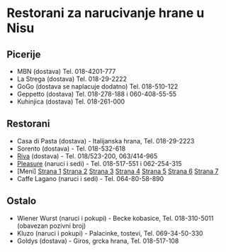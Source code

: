 Restorani za narucivanje hrane u Nisu
===========================================

Picerije
-------

* MBN (dostava) Tel. 018-4201-777
* La Strega (dostava) Tel. 018-29-2222
* GoGo (dostava se naplacuje dodatno) Tel. 018-510-122
* Geppetto (dostava) Tel. 018-278-188 i 060-408-55-55
* Kuhinjica (dostava) Tel. 018-261-000

Restorani
---------

* Casa di Pasta (dostava) - Italijanska hrana, Tel. 018-29-2223
* Sorento (dostava) - Tel. 018-532-618
* [Riva][] (dostava) - Tel. 018/523-200, 063/414-965 
* [Pleasure][] (naruci i sedi) - Tel. 018-517-551 i 062-254-315
 * [Meni]
[Strana 1](https://raw.github.com/borivojevic/restorani-nis/master/menu/pleasure/pleasure-1.jpg "Strana 1")
[Strana 2](https://raw.github.com/borivojevic/restorani-nis/master/menu/pleasure/pleasure-2.jpg "Strana 2")
[Strana 3](https://raw.github.com/borivojevic/restorani-nis/master/menu/pleasure/pleasure-3.jpg "Strana 3")
[Strana 4](https://raw.github.com/borivojevic/restorani-nis/master/menu/pleasure/pleasure-4.jpg "Strana 4")
[Strana 5](https://raw.github.com/borivojevic/restorani-nis/master/menu/pleasure/pleasure-5.jpg "Strana 5")
[Strana 6](https://raw.github.com/borivojevic/restorani-nis/master/menu/pleasure/pleasure-6.jpg "Strana 6")
[Strana 7](https://raw.github.com/borivojevic/restorani-nis/master/menu/pleasure/pleasure-7.jpg "Strana 7")
* Caffe Lagano (naruci i sedi) - Tel. 064-80-58-890

Ostalo
-------

* Wiener Wurst (naruci i pokupi) - Becke kobasice, Tel. 018-310-5011 (obavezan pozivni broj)
* Kluzo (naruci i pokupi) - Palacinke, tostevi, Tel. 069-34-50-330
* Goldys (dostava) - Giros, grcka hrana, Tel. 018-517-108

[Riva]: http://www.riva.rs
[Pleasure]: http://www.pleasure.rs
